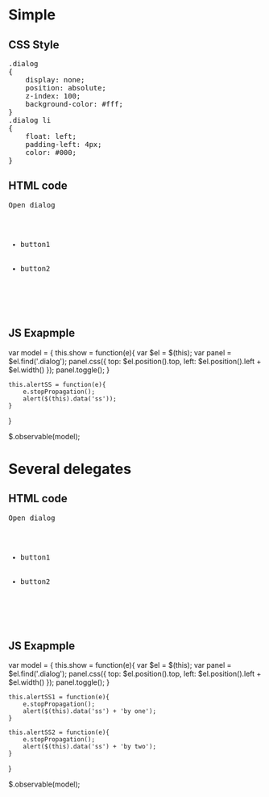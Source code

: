Simple
======

CSS Style
---------

<pre>
.dialog
{
	display: none;
	position: absolute;
	z-index: 100;
	background-color: #fff;	
}
.dialog li
{
	float: left;
	padding-left: 4px;
	color: #000;	
}
</pre>

HTML code
---------

<pre>
<div data-fn="show" data-type="bind">Open dialog
	<ul class="dialog" data-fn="alertSS" data-selector=">li" data-type="delegate">
		<li data-ss="data1">button1</li>
		<li data-ss="data2">button2</li>
	</ul>
</div>
</pre>

JS Exapmple
-----------

var model = {
	this.show = function(e){
		var $el = $(this);
		var panel = $el.find('.dialog');
		panel.css({ top: $el.position().top, left: $el.position().left + $el.width() });
		panel.toggle();
	}

	this.alertSS = function(e){
		e.stopPropagation();
		alert($(this).data('ss'));
	}
}

$.observable(model);

Several delegates
=================

HTML code
---------

<pre>
<div data-fn="show" data-type="bind">Open dialog
	<ul class="dialog" data-pref="one,two" data-fn_one="alertSS1" data-selector_one=">li" data-type_one="delegate" data-fn_two="alertSS2" data-selector_two=">li"  data-type_two="delegate">
		<li data-ss="data1">button1</li>
		<li data-ss="data2">button2</li>
	</ul>
</div>
</pre>

JS Exapmple
-----------

var model = {
	this.show = function(e){
		var $el = $(this);
		var panel = $el.find('.dialog');
		panel.css({ top: $el.position().top, left: $el.position().left + $el.width() });
		panel.toggle();
	}

	this.alertSS1 = function(e){
		e.stopPropagation();
		alert($(this).data('ss') + 'by one');
	}

	this.alertSS2 = function(e){
		e.stopPropagation();
		alert($(this).data('ss') + 'by two');
	}
}

$.observable(model);
